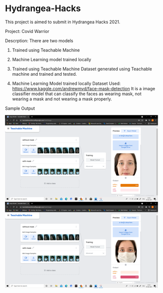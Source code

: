 # Hydrangea-Hacks

This project is aimed to submit in Hydrangea Hacks 2021. 

Project: Covid Warrior

Descrption: There are two models
1. Trained using Teachable Machine 
2. Machine Learning model trained locally

1. Trained using Teachable Machine 
  Dataset generated using Teachable machine and trained and tested.

2. Machine Learning Model trained locally
  Dataset Used: https://www.kaggle.com/andrewmvd/face-mask-detection
  It is a image classifier model that can classify the faces as wearing mask, not wearing a mask and not wearing a mask properly. 
  
  Sample Output
  
![alt text](https://github.com/artirocks/Hydrangea-Hacks/blob/main/Covide%20Warrior/Output%20Demo/Screenshot%20(2106).png)
![alt text](https://github.com/artirocks/Hydrangea-Hacks/blob/main/Covide%20Warrior/Output%20Demo/Screenshot%20(2107).png)
